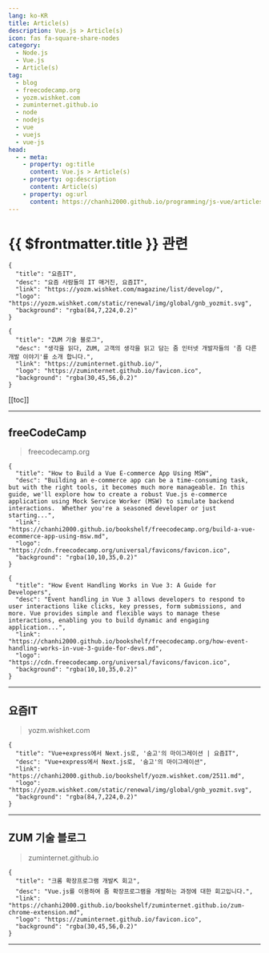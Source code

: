 ```yaml
---
lang: ko-KR
title: Article(s)
description: Vue.js > Article(s)
icon: fas fa-square-share-nodes
category: 
  - Node.js
  - Vue.js
  - Article(s)
tag: 
  - blog
  - freecodecamp.org
  - yozm.wishket.com
  - zuminternet.github.io
  - node
  - nodejs
  - vue
  - vuejs
  - vue-js
head:
  - - meta:
    - property: og:title
      content: Vue.js > Article(s)
    - property: og:description
      content: Article(s)
    - property: og:url
      content: https://chanhi2000.github.io/programming/js-vue/articles/
---
```


# {{ $frontmatter.title }} 관련

<SiteInfo
  name="freeCodeCamp Programming Tutorials: Python, JavaScript, Git & More"
  desc="Browse thousands of programming tutorials written by experts. Learn Web Development, Data Science, DevOps, Security, and get developer career advice."
  url="https://freecodecamp.org/news/"
  logo="https://cdn.freecodecamp.org/universal/favicons/favicon.ico"
  preview="https://cdn.freecodecamp.org/platform/universal/fcc_meta_1920X1080-indigo.png"/>

```component VPCard
{
  "title": "요즘IT", 
  "desc": "요즘 사람들의 IT 매거진, 요즘IT", 
  "link": "https://yozm.wishket.com/magazine/list/develop/", 
  "logo": "https://yozm.wishket.com/static/renewal/img/global/gnb_yozmit.svg", 
  "background": "rgba(84,7,224,0.2)"
}
```

```component VPCard
{
  "title": "ZUM 기술 블로그",
  "desc": "생각을 읽다, ZUM, 고객의 생각을 읽고 담는 줌 인터넷 개발자들의 '좀 다른 개발 이야기'를 소개 합니다.",
  "link": "https://zuminternet.github.io/",
  "logo": "https://zuminternet.github.io/favicon.ico",
  "background": "rgba(30,45,56,0.2)"
}
```

[[toc]]

---

## <FontIcon icon="fa-brands fa-free-code-camp"/>freeCodeCamp

> freecodecamp.org

```component VPCard
{
  "title": "How to Build a Vue E-commerce App Using MSW",
  "desc": "Building an e-commerce app can be a time-consuming task, but with the right tools, it becomes much more manageable. In this guide, we'll explore how to create a robust Vue.js e-commerce application using Mock Service Worker (MSW) to simulate backend interactions.  Whether you're a seasoned developer or just starting...",
  "link": "https://chanhi2000.github.io/bookshelf/freecodecamp.org/build-a-vue-ecommerce-app-using-msw.md",
  "logo": "https://cdn.freecodecamp.org/universal/favicons/favicon.ico",
  "background": "rgba(10,10,35,0.2)"
}
```

```component VPCard
{
  "title": "How Event Handling Works in Vue 3: A Guide for Developers",
  "desc": "Event handling in Vue 3 allows developers to respond to user interactions like clicks, key presses, form submissions, and more. Vue provides simple and flexible ways to manage these interactions, enabling you to build dynamic and engaging application...",
  "link": "https://chanhi2000.github.io/bookshelf/freecodecamp.org/how-event-handling-works-in-vue-3-guide-for-devs.md",
  "logo": "https://cdn.freecodecamp.org/universal/favicons/favicon.ico",
  "background": "rgba(10,10,35,0.2)"
}
```

<!-- END: freecodecamp.org -->

---

## 요즘IT

> yozm.wishket.com

```component VPCard
{
  "title": "Vue+express에서 Next.js로, '숨고'의 마이그레이션 | 요즘IT",
  "desc": "Vue+express에서 Next.js로, '숨고'의 마이그레이션",
  "link": "https://chanhi2000.github.io/bookshelf/yozm.wishket.com/2511.md",
  "logo": "https://yozm.wishket.com/static/renewal/img/global/gnb_yozmit.svg", 
  "background": "rgba(84,7,224,0.2)"
}
```

<!-- END: yozm.wishket.com -->

---

## ZUM 기술 블로그

> zuminternet.github.io

```component VPCard
{
  "title": "크롬 확장프로그램 개발⛏️ 회고",
  "desc": "Vue.js를 이용하여 줌 확장프로그램을 개발하는 과정에 대한 회고입니다.",
  "link": "https://chanhi2000.github.io/bookshelf/zuminternet.github.io/zum-chrome-extension.md",
  "logo": "https://zuminternet.github.io/favicon.ico",
  "background": "rgba(30,45,56,0.2)"
}
```

<!-- END: zuminternet.github.io -->

---

<TagLinks />